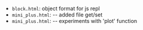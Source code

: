 * `block.html`:  object format for js repl
* `mini_plus.html`: -- added file get/set
* `mini_plus.html`: -- experiments with 'plot' function
